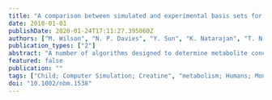 ```yaml
---
title: "A comparison between simulated and experimental basis sets for assessing short-TE in vivo $^1$H MRS data at 1.5T."
date: 2010-01-01
publishDate: 2020-01-24T17:11:27.395060Z
authors: ["M. Wilson", "N. P. Davies", "Y. Sun", "K. Natarajan", "T. N. Arvanitis", "R. A. Kauppinen", "A. C. Peet"]
publication_types: ["2"]
abstract: "A number of algorithms designed to determine metabolite concentrations from in vivo (1)H MRS require a collection of single metabolite spectra, known as a basis set, which can be obtained experimentally or by simulation. It has been assumed that basis sets can be used interchangeably, but no systematic study has investigated the effects of small variations in basis functions on the metabolite values obtained. The aim of this study was to compare the results of simulated with experimental basis sets when used to fit short-TE (1)H MRS data of variable quality at 1.5 T. Two hundred and twelve paediatric brain tumour spectra were included in the analysis, and each was analysed twice with LCModel™ using a simulated and experimental basis set. To determine the influence of data quality on quantification, each spectrum was assessed and 152 were classified as being of 'good' quality. Bland-Altman statistics were used to measure the agreement between the two basis sets for all available spectra and only 'good'-quality spectra. Monte-Carlo simulations were performed to investigate the influence of minor shifts in metabolite frequencies on metabolite concentration estimates. All metabolites showed good agreement between the two basis sets, and the average metabolite limits of agreement were approximately ±3.84 mM for all available data and ±0.99 mM for good-quality data. Errors obtained from the Monte-Carlo analysis were found to be more accurate than the Cramer-Rao lower bounds (CRLB) for 12 of 15 metabolites when metabolite frequency shifting was considered. For the majority of purposes, a level of agreement of ±0.99 mM between simulated and experimental basis sets is sufficiently small for them to be used interchangeably. Multiple analyses using slightly modified basis sets may be useful in estimating fitting errors, which are not predicted by CRLBs."
featured: false
publication: ""
tags: ["Child; Computer Simulation; Creatine", "metabolism; Humans; Monte Carlo Method; Nuclear Magnetic Resonance", "Biomolecular", "methods; Protons"]
doi: "10.1002/nbm.1538"
---
```


